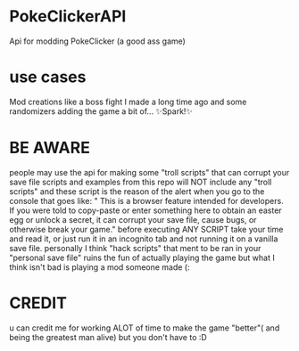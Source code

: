 # PokeClickerAPI
Api for modding PokeClicker (a good ass game)

# use cases
Mod creations like a boss fight I made a long time ago and some randomizers
adding the game a bit of... 
✨Spark!✨

# BE AWARE
people may use the api for making some "troll scripts" that can corrupt your save file
scripts and examples from this repo will NOT include any "troll scripts" and these script is the reason of the
alert when you go to the console that goes like:
" This is a browser feature intended for developers. If you were told to copy-paste or enter something here to obtain an easter egg or unlock a secret, it can corrupt your save file, cause bugs, or otherwise break your game."
before executing ANY SCRIPT take your time and read it, or just run it in an incognito tab and not running it on a vanilla save file. 
personally I think "hack scripts" that ment to be ran in your "personal save file"  ruins the fun of actually playing the game
but what I think isn't bad is playing a mod someone made (:

# CREDIT
u can credit me for working ALOT of time to make the game "better"( and being the greatest man alive) but you don't have to :D 
